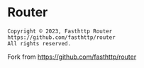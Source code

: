 # Router

    Copyright © 2023, Fasthttp Router
    https://github.com/fasthttp/router
    All rights reserved.

Fork from https://github.com/fasthttp/router
